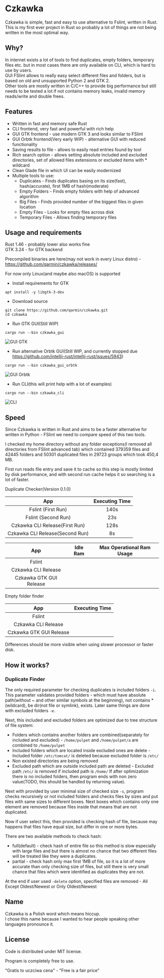 # Czkawka
Czkawka is simple, fast and easy to use alternative to Fslint, written in Rust.  
This is my first ever project in Rust so probably a lot of things are not being written in the most optimal way.

## Why?
In internet exists a lot of tools to find duplicates, empty folders, temporary files etc. but in most cases there are only available on CLI, which is hard to use by users.  
GUI FSlint allows to really easy select different files and folders, but is based on old and unsupported Python 2 and GTK 2.  
Other tools are mostly written in C/C++ to provide big performance but still needs to be tested a lot if not contains memory leaks, invalid memory reads/write and double frees.

## Features
- Written in fast and memory safe Rust
- CLI frontend, very fast and powerful with rich help
- GUI GTK frontend - use modern GTK 3 and looks similar to FSlint
- GUI Orbtk frontend(Very early WIP) - alternative GUI with reduced functionality
- Saving results to file - allows to easily read entries found by tool
- Rich search option - allows setting absolute included and excluded directories, set of allowed files extensions or excluded items with * wildcard
- Clean Glade file in which UI can be easily modernized
- Multiple tools to use:
  - Duplicates - Finds duplicates basing on its size(fast), hash(accurate), first 1MB of hash(moderate)
  - Empty Folders - Finds empty folders with help of advanced algorithm
  - Big Files - Finds provided number of the biggest files in given location
  - Empty Files - Looks for empty files across disk
  - Temporary Files - Allows finding temporary files

## Usage and requirements
Rust 1.46 - probably lower also works fine  
GTK 3.24 - for GTK backend

Precompiled binaries are here(may not work in every Linux distro) - https://github.com/qarmin/czkawka/releases/

For now only Linux(and maybe also macOS) is supported

- Install requirements for GTK
```
apt install -y libgtk-3-dev
```

- Download source
```
git clone https://github.com/qarmin/czkawka.git
cd czkawka
```
- Run GTK GUI(Still WIP)
```
cargo run --bin czkawka_gui
```
![GUI GTK](https://user-images.githubusercontent.com/41945903/94106023-d72f9700-fe3a-11ea-821d-48484afd74fb.png)
- Run alternative Orbtk GUI(Still WIP, and currently stopped due https://github.com/intellij-rust/intellij-rust/issues/5943)
```
cargo run --bin czkawka_gui_orbtk
```
![GUI Orbtk](https://user-images.githubusercontent.com/41945903/92405241-7b27fb80-f135-11ea-9fc4-5ebc2b76b011.png)
- Run CLI(this will print help with a lot of examples)
```
cargo run --bin czkawka_cli
```
![CLI](https://user-images.githubusercontent.com/41945903/93716816-0bbcfd80-fb72-11ea-8d31-4c87cc2abe6d.png)

## Speed
Since Czkawka is written in Rust and aims to be a faster alternative for written in Python - FSlint we need to compare speed of this two tools.

I checked my home directory without any folder exceptions(I removed all directories from FSlint advanced tab) which contained 379359 files and 42445 folders and 50301 duplicated files in 29723 groups which took 450,4 MB.

First run reads file entry and save it to cache so this step is mostly limited by disk performance, and with second run cache helps it so searching is a lot of faster.

Duplicate Checker(Version 0.1.0)

| App| Executing Time |
|:----------:|:-------------:|
| Fslint (First Run)| 140s |
| Fslint (Second Run)| 23s |
| Czkawka CLI Release(First Run) | 128s |
| Czkawka CLI Release(Second Run) | 8s |

| App| Idle Ram | Max Operational Ram Usage |
|:----------:|:-------------:|:-------------:|
| Fslint |  |  |
| Czkawka CLI Release |  |
| Czkawka GTK GUI Release |  |


Empty folder finder

| App| Executing Time |
|:----------:|:-------------:|
| Fslint |  |
| Czkawka CLI Release |  |
| Czkawka GTK GUI Release |  |

Differences should be more visible when using slower processor or faster disk.

## How it works?
### Duplicate Finder
The only required parameter for checking duplicates is included folders `-i`. This parameter validates provided folders - which must have absolute path(without ~ and other similar symbols at the beginning), not contains *(wildcard), be dir(not file or symlink), exists. Later same things are done with excluded folders `-e`. 

Next, this included and excluded folders are optimized due to tree structure of file system:
- Folders which contains another folders are combined(separately for included and excluded) - `/home/pulpet` and `/home/pulpet/a` are combined to `/home/pulpet`
- Included folders which are located inside excluded ones are delete - Included folder `/etc/tomcat/` is deleted because excluded folder is `/etc/`
- Non existed directories are being removed
- Excluded path which are outside included path are deleted - Excluded path `/etc/` is removed if included path is `/home/`
If after optimization there is no included folders, then program ends with non zero value(TODO, this should be handled by returning value).

Next with provided by user minimal size of checked size `-s`, program checks recursively or not included folders and checks files by sizes and put files with same sizes to different boxes. 
Next boxes which contains only one element are removed because files inside that means that are not duplicated.

Now if user select this, then provided is checking hash of file, because may happens that files have equal size, but differ in one or more bytes.

There are two available methods to check hash:
- full(default) - check hash of entire file so this method is slow especially with large files and but there is almost no chance that two different files will be treated like they were a duplicates.
- partial - check hash only max first 1MB of file, so it is a lot of more accurate than only checking size of files, but still there is very small chance that files which were identified as duplicates they are not.

At the end if user used `-delete` option, specified files are removed - All Except Oldest/Newest or Only Oldest/Newest
 
## Name
Czkawka is a Polish word which means hiccup.  
I chose this name because I wanted to hear people speaking other languages pronounce it.

## License
Code is distributed under MIT license.

Program is completely free to use.

"Gratis to uczciwa cena" - "Free is a fair price"